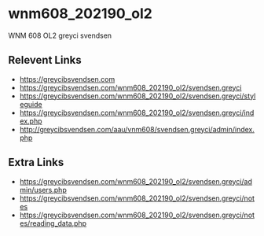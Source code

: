 # wnm608_202190_ol2
WNM 608 OL2
greyci svendsen

## Relevent Links
- https://greycibsvendsen.com
- https://greycibsvendsen.com/wnm608_202190_ol2/svendsen.greyci
- https://greycibsvendsen.com/wnm608_202190_ol2/svendsen.greyci/styleguide
- https://greycibsvendsen.com/wnm608_202190_ol2/svendsen.greyci/index.php
- http://greycibsvendsen.com/aau/vnm608/svendsen.greyci/admin/index.php
## Extra Links 
- https://greycibsvendsen.com/wnm608_202190_ol2/svendsen.greyci/admin/users.php
- https://greycibsvendsen.com/wnm608_202190_ol2/svendsen.greyci/notes
- https://greycibsvendsen.com/wnm608_202190_ol2/svendsen.greyci/notes/reading_data.php                                                                     

